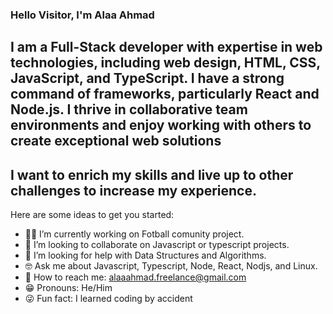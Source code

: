 ### Hello Visitor, I'm Alaa Ahmad


## I am a Full-Stack developer with expertise in web technologies, including web design, HTML, CSS, JavaScript, and TypeScript. I have a strong command of frameworks, particularly React and Node.js. I thrive in collaborative team environments and enjoy working with others to create exceptional web solutions

## I want to enrich my skills and live up to other challenges to increase my experience.

Here are some ideas to get you started:

- 👨‍💻 I’m currently working on Fotball comunity project.
- 🌱 I’m looking to collaborate on Javascript or typescript projects.
- 🎯 I’m looking for help with Data Structures and Algorithms.
- 🤓 Ask me about Javascript, Typescript, Node, React, Nodjs, and Linux.
- 📧 How to reach me: alaaahmad.freelance@gmail.com
- 😁 Pronouns: He/Him
- 😜 Fun fact: I learned coding by accident

